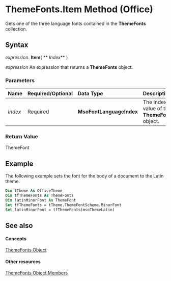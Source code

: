 
# ThemeFonts.Item Method (Office)

Gets one of the three language fonts contained in the  **ThemeFonts** collection.


## Syntax

 _expression_. **Item**( ** _Index_** )

 _expression_ An expression that returns a **ThemeFonts** object.


### Parameters



|**Name**|**Required/Optional**|**Data Type**|**Description**|
|:-----|:-----|:-----|:-----|
| _Index_|Required|**MsoFontLanguageIndex**|The index value of the  **ThemeFont** object.|

### Return Value

ThemeFont


## Example

The following example sets the font for the body of a document to the Latin theme.


```vb
Dim tTheme As OfficeTheme 
Dim tfThemeFonts As ThemeFonts 
Dim latinMinorFont As ThemeFont 
Set tfThemeFonts = tTheme.ThemeFontScheme.MinorFont 
Set latinMinorFont = tfThemeFonts(msoThemeLatin)
```


## See also


#### Concepts


[ThemeFonts Object](393865af-f008-d26c-5b82-9ae79766e511.md)
#### Other resources


[ThemeFonts Object Members](3ee20de9-c245-4432-e352-857326e08561.md)